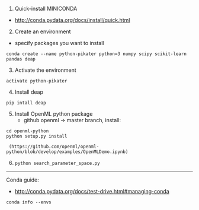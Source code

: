 1) Quick-install MINICONDA
  * http://conda.pydata.org/docs/install/quick.html

2) Create an environment
  * specify packages you want to install
        
```conda create --name python-pikater python=3 numpy scipy scikit-learn pandas deap```

3) Activate the environment
        
```activate python-pikater``` 

4) Install deap   
        
```pip intall deap```   

5) Install OpenML python package 
   * github openml -> master branch, install:   
        
```git clone https://github.com/openml/openml-python   
cd openml-python
python setup.py install
```
   
     (https://github.com/openml/openml-python/blob/develop/examples/OpenMLDemo.ipynb)

6) ```python search_parameter_space.py```
  
----
Conda guide:
  * http://conda.pydata.org/docs/test-drive.html#managing-conda

```conda info --envs```
